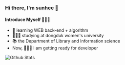 ### Hi there, I'm sunhee 👋

<!---
sun-hee-0/sun-hee-0 is a ✨ special ✨ repository because its `README.md` (this file) appears on your GitHub profile.
You can click the Preview link to take a look at your changes.
--->

#### Introduce Myself 🧚🏻‍♀️
- 🌱 learning WEB back-end + algorithm
- 👩🏻‍🎓 studying at dongduk women's university 
- 📚 the Department of Library and Information science
- Now, 👩🏻‍💻 I am getting ready for developer 

![Github Stats](https://github-readme-stats.vercel.app/api?username=sun-hee-0&show_icons=true) 
